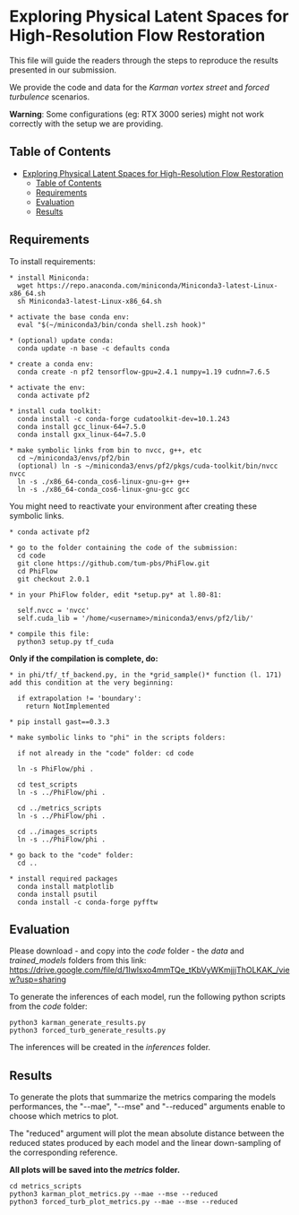 # Exploring Physical Latent Spaces for High-Resolution Flow Restoration

This file will guide the readers through the steps to reproduce the results presented in our submission.

We provide the code and data for the *Karman vortex street* and *forced turbulence* scenarios.

**Warning**: Some configurations (eg: RTX 3000 series) might not work correctly with the setup we are providing.

## Table of Contents

- [Exploring Physical Latent Spaces for High-Resolution Flow Restoration](#exploring-physical-latent-spaces-for-high-resolution-flow-restoration)
  - [Table of Contents](#table-of-contents)
  - [Requirements](#requirements)
  - [Evaluation](#evaluation)
  - [Results](#results)


## Requirements

To install requirements:

```setup
* install Miniconda:
  wget https://repo.anaconda.com/miniconda/Miniconda3-latest-Linux-x86_64.sh
  sh Miniconda3-latest-Linux-x86_64.sh

* activate the base conda env:
  eval "$(~/miniconda3/bin/conda shell.zsh hook)"

* (optional) update conda:
  conda update -n base -c defaults conda

* create a conda env:
  conda create -n pf2 tensorflow-gpu=2.4.1 numpy=1.19 cudnn=7.6.5

* activate the env:
  conda activate pf2

* install cuda toolkit:
  conda install -c conda-forge cudatoolkit-dev=10.1.243
  conda install gcc_linux-64=7.5.0 
  conda install gxx_linux-64=7.5.0 

* make symbolic links from bin to nvcc, g++, etc
  cd ~/miniconda3/envs/pf2/bin
  (optional) ln -s ~/miniconda3/envs/pf2/pkgs/cuda-toolkit/bin/nvcc nvcc
  ln -s ./x86_64-conda_cos6-linux-gnu-g++ g++
  ln -s ./x86_64-conda_cos6-linux-gnu-gcc gcc
```

  You might need to reactivate your environment after creating these symbolic links.

```setup
* conda activate pf2

* go to the folder containing the code of the submission:
  cd code
  git clone https://github.com/tum-pbs/PhiFlow.git
  cd PhiFlow
  git checkout 2.0.1

* in your PhiFlow folder, edit *setup.py* at l.80-81:

  self.nvcc = 'nvcc'
  self.cuda_lib = '/home/<username>/miniconda3/envs/pf2/lib/'

* compile this file:
  python3 setup.py tf_cuda
```

 **Only if the compilation is complete, do:**

```setup
* in phi/tf/_tf_backend.py, in the *grid_sample()* function (l. 171) add this condition at the very beginning:

  if extrapolation != 'boundary':
    return NotImplemented

* pip install gast==0.3.3

* make symbolic links to "phi" in the scripts folders:

  if not already in the "code" folder: cd code

  ln -s PhiFlow/phi .

  cd test_scripts
  ln -s ../PhiFlow/phi .

  cd ../metrics_scripts
  ln -s ../PhiFlow/phi .

  cd ../images_scripts
  ln -s ../PhiFlow/phi .

* go back to the "code" folder:
  cd ..

* install required packages
  conda install matplotlib
  conda install psutil
  conda install -c conda-forge pyfftw

```

## Evaluation

Please download - and copy into the *code* folder - the *data* and *trained_models* folders from this link: https://drive.google.com/file/d/1Iwlsxo4mmTQe_tKbVyWKmjjjThOLKAK_/view?usp=sharing


To generate the inferences of each model, run the following python scripts from the *code* folder:

```eval
python3 karman_generate_results.py
python3 forced_turb_generate_results.py
```

The inferences will be created in the *inferences* folder.

## Results

To generate the plots that summarize the metrics comparing the models performances, the "--mae", "--mse" and "--reduced" arguments enable to choose which metrics to plot.

The "reduced" argument will plot the mean absolute distance between the reduced states produced by each model and the linear down-sampling of the corresponding reference.

**All plots will be saved into the *metrics* folder.**

```plot
cd metrics_scripts
python3 karman_plot_metrics.py --mae --mse --reduced
python3 forced_turb_plot_metrics.py --mae --mse --reduced
```